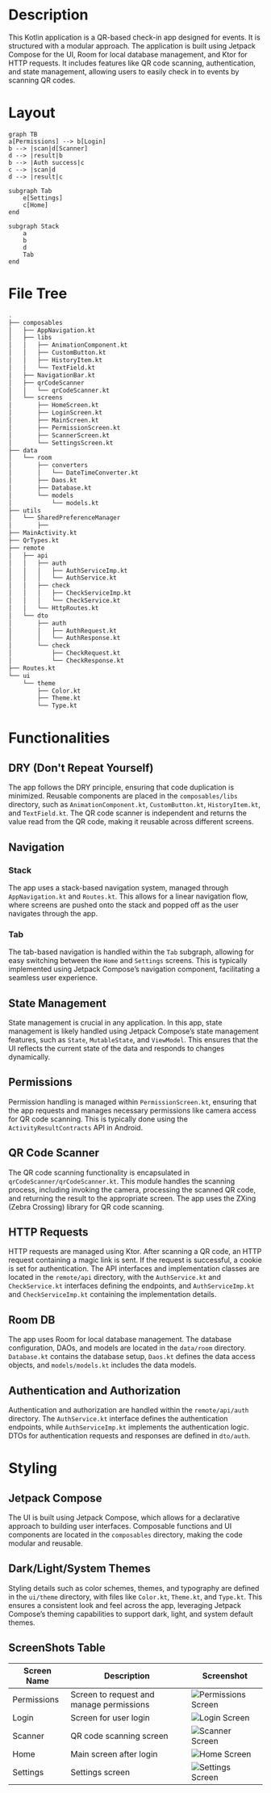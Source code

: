 # Description

This Kotlin application is a QR-based check-in app designed for events. It is structured with a modular approach. The application is built using Jetpack Compose for the UI, Room for local database management, and Ktor for HTTP requests. It includes features like QR code scanning, authentication, and state management, allowing users to easily check in to events by scanning QR codes.
# Layout

```mermaid
graph TB
a[Permissions] --> b[Login]
b --> |scan|d[Scanner]
d --> |result|b
b --> |Auth success|c
c --> |scan|d
d --> |result|c

subgraph Tab
	e[Settings]	
	c[Home]
end

subgraph Stack
	a
	b
	d
	Tab
end
```

# File Tree

```bash
.
├── composables
│   ├── AppNavigation.kt
│   ├── libs
│   │   ├── AnimationComponent.kt
│   │   ├── CustomButton.kt
│   │   ├── HistoryItem.kt
│   │   └── TextField.kt
│   ├── NavigationBar.kt
│   ├── qrCodeScanner
│   │   └── qrCodeScanner.kt
│   └── screens
│       ├── HomeScreen.kt
│       ├── LoginScreen.kt
│       ├── MainScreen.kt
│       ├── PermissionScreen.kt
│       ├── ScannerScreen.kt
│       └── SettingsScreen.kt
├── data
│   └── room
│       ├── converters
│       │   └── DateTimeConverter.kt
│       ├── Daos.kt
│       ├── Database.kt
│       └── models
│           └── models.kt
├── utils
│   └── SharedPreferenceManager
│       ├── 
├── MainActivity.kt
├── QrTypes.kt
├── remote
│   ├── api
│   │   ├── auth
│   │   │   ├── AuthServiceImp.kt
│   │   │   └── AuthService.kt
│   │   ├── check
│   │   │   ├── CheckServiceImp.kt
│   │   │   └── CheckService.kt
│   │   └── HttpRoutes.kt
│   └── dto
│       ├── auth
│       │   ├── AuthRequest.kt
│       │   └── AuthResponse.kt
│       └── check
│           ├── CheckRequest.kt
│           └── CheckResponse.kt
├── Routes.kt
└── ui
    └── theme
        ├── Color.kt
        ├── Theme.kt
        └── Type.kt
```

# Functionalities

## DRY (Don't Repeat Yourself)

The app follows the DRY principle, ensuring that code duplication is minimized. Reusable components are placed in the `composables/libs` directory, such as `AnimationComponent.kt`, `CustomButton.kt`, `HistoryItem.kt`, and `TextField.kt`. The QR code scanner is independent and returns the value read from the QR code, making it reusable across different screens. 

## Navigation

### Stack

The app uses a stack-based navigation system, managed through `AppNavigation.kt` and `Routes.kt`. This allows for a linear navigation flow, where screens are pushed onto the stack and popped off as the user navigates through the app.

### Tab

The tab-based navigation is handled within the `Tab` subgraph, allowing for easy switching between the `Home` and `Settings` screens. This is typically implemented using Jetpack Compose’s navigation component, facilitating a seamless user experience.

## State Management

State management is crucial in any application. In this app, state management is likely handled using Jetpack Compose’s state management features, such as `State`, `MutableState`, and `ViewModel`. This ensures that the UI reflects the current state of the data and responds to changes dynamically.

## Permissions

Permission handling is managed within `PermissionScreen.kt`, ensuring that the app requests and manages necessary permissions like camera access for QR code scanning. This is typically done using the `ActivityResultContracts` API in Android.

## QR Code Scanner

The QR code scanning functionality is encapsulated in `qrCodeScanner/qrCodeScanner.kt`. This module handles the scanning process, including invoking the camera, processing the scanned QR code, and returning the result to the appropriate screen. The app uses the ZXing (Zebra Crossing) library for QR code scanning.

## HTTP Requests

HTTP requests are managed using Ktor. After scanning a QR code, an HTTP request containing a magic link is sent. If the request is successful, a cookie is set for authentication. The API interfaces and implementation classes are located in the `remote/api` directory, with the `AuthService.kt` and `CheckService.kt` interfaces defining the endpoints, and `AuthServiceImp.kt` and `CheckServiceImp.kt` containing the implementation details.

## Room DB

The app uses Room for local database management. The database configuration, DAOs, and models are located in the `data/room` directory. `Database.kt` contains the database setup, `Daos.kt` defines the data access objects, and `models/models.kt` includes the data models.

## Authentication and Authorization

Authentication and authorization are handled within the `remote/api/auth` directory. The `AuthService.kt` interface defines the authentication endpoints, while `AuthServiceImp.kt` implements the authentication logic. DTOs for authentication requests and responses are defined in `dto/auth`.

# Styling

## Jetpack Compose

The UI is built using Jetpack Compose, which allows for a declarative approach to building user interfaces. Composable functions and UI components are located in the `composables` directory, making the code modular and reusable.

## Dark/Light/System Themes

Styling details such as color schemes, themes, and typography are defined in the `ui/theme` directory, with files like `Color.kt`, `Theme.kt`, and `Type.kt`. This ensures a consistent look and feel across the app, leveraging Jetpack Compose’s theming capabilities to support dark, light, and system default themes.

## ScreenShots Table


| Screen Name      | Description                              | Screenshot                                 |
|------------------|------------------------------------------|--------------------------------------------|
| Permissions      | Screen to request and manage permissions | ![Permissions Screen](screenshots/permissions_screen.jpg) |
| Login            | Screen for user login                    | ![Login Screen](screenshots/login_screen.jpg) |
| Scanner          | QR code scanning screen                  | ![Scanner Screen](screenshots/scanner_screen.jpg) |
| Home             | Main screen after login                  | ![Home Screen](screenshots/home_screen.jpg) |
| Settings         | Settings screen                          | ![Settings Screen](screenshots/settings_screen.jpg) |
